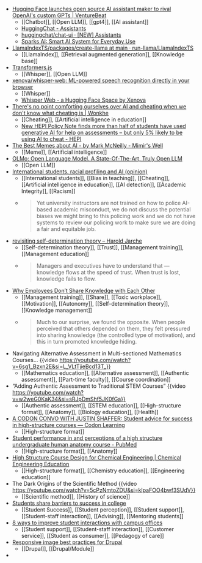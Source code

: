 - [Hugging Face launches open source AI assistant maker to rival OpenAI's custom GPTs | VentureBeat](https://venturebeat.com/ai/hugging-face-launches-open-source-ai-assistant-maker-to-rival-openais-custom-gpts/)
	- [[Chatbot]], [[Open LLM]], [[gpt4]], [[AI assistant]]
	- [HuggingChat - Assistants](https://huggingface.co/chat/assistants)
	- [huggingchat/chat-ui · [NEW] Assistants](https://huggingface.co/spaces/huggingchat/chat-ui/discussions/357)
	- [Sparks AI: Smart AI System for Everyday Use](https://www.getsparks.ai/)
- [LlamaIndexTS/packages/create-llama at main · run-llama/LlamaIndexTS](https://github.com/run-llama/LlamaIndexTS/tree/main/packages/create-llama)
	- [[LlamaIndex]], [[Retrieval augmented generation]], [[Knowledge base]]
- [Transformers.js](https://huggingface.co/docs/transformers.js/index)
	- [[Whisper]], [[Open LLM]]
- [xenova/whisper-web: ML-powered speech recognition directly in your browser](https://github.com/xenova/whisper-web)
	- [[Whisper]]
	- [Whisper Web - a Hugging Face Space by Xenova](https://huggingface.co/spaces/Xenova/whisper-web)
- [There's no point comforting ourselves over AI and cheating when we don't know what cheating is | Wonkhe](https://wonkhe.com/wonk-corner/theres-no-point-comforting-ourselves-over-ai-and-cheating-when-we-dont-know-what-cheating-is/)
	- [[Cheating]], [[Artificial intelligence in education]]
	- [New HEPI Policy Note finds more than half of students have used generative AI for help on assessments – but only 5% likely to be using AI to cheat - HEPI](https://www.hepi.ac.uk/2024/02/01/new-hepi-policy-note-finds-more-than-half-of-students-have-used-generative-ai-for-help-on-assessments-but-only-5-likely-to-be-using-ai-to-cheat/)
- [The Best Memes about AI - by Mark McNeilly - Mimir's Well](https://markmcneilly.substack.com/p/the-best-memes-about-ai)
	- [[Meme]], [[Artificial intelligence]]
- [OLMo: Open Language Model. A State-Of-The-Art, Truly Open LLM](https://blog.allenai.org/olmo-open-language-model-87ccfc95f580)
	- [[Open LLM]]
- [International students, racial profiling and AI (opinion)](https://www.insidehighered.com/opinion/views/2024/02/02/international-students-racial-profiling-and-ai-opinion)
	- [[International students]], [[Bias in teaching]], [[Cheating]], [[Artificial intelligence in education]], [[AI detection]], [[Academic Integrity]], [[Racism]]
	- >Yet university instructors are not trained on how to police AI-based academic misconduct, we do not discuss the potential biases we might bring to this policing work and we do not have systems to review our policing work to make sure we are doing a fair and equitable job.
- [revisiting self-determination theory – Harold Jarche](https://jarche.com/2022/11/revisiting-self-determination-theory/)
	- [[Self-determination theory]], [[Trust]], [[Management training]], [[Management education]]
	- >Managers and executives have to understand that — knowledge flows at the speed of trust. When trust is lost, knowledge fails to flow.
- [Why Employees Don’t Share Knowledge with Each Other](https://hbr.org/2019/07/why-employees-dont-share-knowledge-with-each-other)
	- [[Management training]], [[Share]], [[Toxic workplace]], [[Motivation]], [[Autonomy]], [[Self-determination theory]], [[Knowledge management]]
	- >Much to our surprise, we found the opposite. When people perceived that others depended on them, they felt pressured into sharing knowledge (the controlled type of motivation), and this in turn promoted knowledge hiding.
- Navigating Alternative Assessment in Multi-sectioned Mathematics Courses... {{video https://youtube.com/watch?v=6sg1_Bzxn2E&si=L_VLtTjieBcd13T_}}
	- [[Mathematics education]], [[Alternative assessment]], [[Authentic assessment]], [[Part-time faculty]], [[Course coordination]]
- “Adding Authentic Assessment to Traditional STEM Courses” {{video https://youtube.com/watch?v=w2weG0KaK34&si=sRJpDmShf5JK0fGa}}
	- [[Authentic assessment]], [[STEM education]], [[High-structure format]], [[Anatomy]], [[Biology education]], [[Health]]
- [A CODON CONVO WITH JUSTIN SHAFFER: Student advice for success in high-structure courses — Codon Learning](https://www.codonlearning.com/events/a-codon-convo-student-advice-for-success-in-high-structure-courses)
	- [[High-structure format]]
- [Student performance in and perceptions of a high structure undergraduate human anatomy course - PubMed](https://pubmed.ncbi.nlm.nih.gov/26990231/)
	- [[High-structure format]], [[Anatomy]]
- [High Structure Course Design for Chemical Engineering | Chemical Engineering Education](https://journals.flvc.org/cee/article/view/131875)
	- [[High-structure format]], [[Chemistry education]], [[Engineering education]]
- The Dark Origins of the Scientific Method {{video https://youtube.com/watch?v=5cPzNmtoZDU&si=kIpaFOO4bwf3SUdV}}
	- [[Scientific method]], [[History of science]]
- [Students share barriers to success in college](https://www.insidehighered.com/news/student-success/college-experience/2024/01/31/students-share-barriers-success-college)
	- [[Student Success]], [[Student perception]], [[Student support]], [[Student-staff interaction]], [[Advising]], [[Mentoring students]]
- [8 ways to improve student interactions with campus offices](https://www.insidehighered.com/news/2022/08/26/8-ways-improve-student-interactions-campus-offices)
	- [[Student support]], [[Student-staff interaction]], [[Customer service]], [[Student as consumer]], [[Pedagogy of care]]
- [Responsive image best practices for Drupal](https://www.fourkitchens.com/blog/development/responsive-image-best-practices-drupal/)
	- [[Drupal]], [[Drupal/Module]]
-